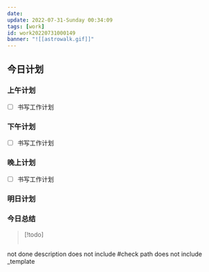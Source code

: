 ```yaml
---
date: 
update: 2022-07-31-Sunday 00:34:09
tags: [work]
id: work20220731000149
banner: "![[astrowalk.gif]]"
---
```



## 今日计划

### 上午计划

- [ ] 书写工作计划

### 下午计划


- [ ] 书写工作计划

### 晚上计划
- [ ] 书写工作计划 


### 明日计划

### 今日总结


> [!todo]
> ```tasks
not done
description does not include #check
path does not include _template




